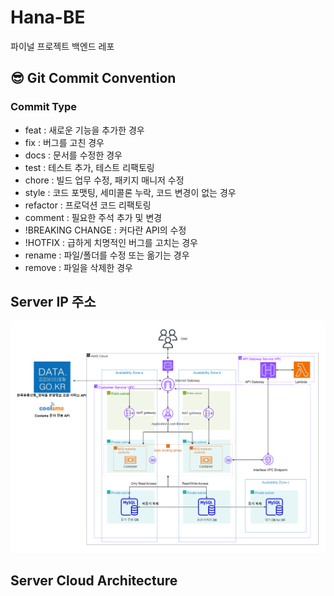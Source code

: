 # Hana-BE
파이널 프로젝트 백엔드 레포

## 😎 Git Commit Convention

### Commit Type
- feat : 새로운 기능을 추가한 경우
- fix : 버그를 고친 경우
- docs : 문서를 수정한 경우
- test : 테스트 추가, 테스트 리팩토링
- chore : 빌드 업무 수정, 패키지 매니저 수정
- style : 코드 포맷팅, 세미콜론 누락, 코드 변경이 없는 경우
- refactor : 프로덕션 코드 리팩토링
- comment : 필요한 주석 추가 및 변경
- !BREAKING CHANGE : 커다란 API의 수정
- !HOTFIX : 급하게 치명적인 버그를 고치는 경우
- rename : 파일/폴더를 수정 또는 옮기는 경우
- remove : 파일을 삭제한 경우

## Server IP 주소
<img width = "630" src="./img/cloud.png"/>

## Server Cloud Architecture

